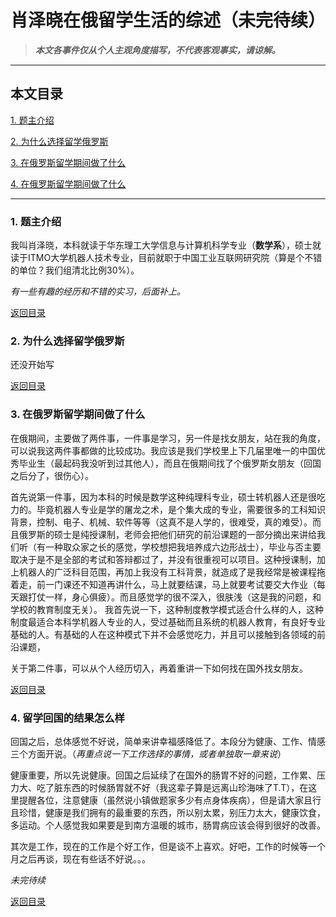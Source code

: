# 肖泽晓在俄留学生活的综述（未完待续）

>***本文各事件仅从个人主观角度描写，不代表客观事实，请谅解。***

----
## 本文目录

[1. 题主介绍](#1)

[2. 为什么选择留学俄罗斯](#2)

[3. 在俄罗斯留学期间做了什么](#3)

[4. 在俄罗斯留学期间做了什么](#4)

----

<p id="1"></p>

### 1. 题主介绍

我叫肖泽晓，本科就读于华东理工大学信息与计算机科学专业（**数学系**），硕士就读于ITMO大学机器人技术专业，目前就职于中国工业互联网研究院（算是个不错的单位？我们组清北比例30%）。

*有一些有趣的经历和不错的实习，后面补上。*

[返回目录](#本文目录)

<p id="2"></p>

### 2. 为什么选择留学俄罗斯

还没开始写

[返回目录](#本文目录)

<p id="3"></p>

### 3. 在俄罗斯留学期间做了什么

在俄期间，主要做了两件事，一件事是学习，另一件是找女朋友，站在我的角度，可以说我这两件事都做的比较成功。我应该是我们学校里上下几届里唯一的中国优秀毕业生（最起码我没听到过其他人），而且在俄期间找了个俄罗斯女朋友（回国之后分了，很伤心）。

首先说第一件事，因为本科的时候是数学这种纯理科专业，硕士转机器人还是很吃力的。毕竟机器人专业是学的屠龙之术，是个集大成的专业，需要很多的工科知识背景，控制、电子、机械、软件等等（这真不是人学的，很难受，真的难受）。而且俄罗斯的硕士是纯授课制，老师会把他们研究的前沿课题的一部分摘出来讲给我们听（有一种取众家之长的感觉，学校想把我培养成六边形战士），毕业与否主要取决于是不是全部的考试和答辩都过了，并没有很重视可以项目。这种授课制，加上机器人的广泛科目范围，再加上我没有工科背景，就造成了是我经常是被课程拖着走，前一门课还不知道再讲什么，马上就要结课，马上就要考试要交大作业（每天跟打仗一样，身心俱疲）。而且感觉学的很不深入，很肤浅（这是我的问题，和学校的教育制度无关）。
我首先说一下，这种制度教学模式适合什么样的人，这种制度最适合本科学机器人专业的人，受过基础而且系统的机器人教育，有良好专业基础的人。有基础的人在这种模式下并不会感觉吃力，并且可以接触到各领域的前沿课题，

关于第二件事，可以从个人经历切入，再着重讲一下如何找在国外找女朋友。

[返回目录](#本文目录)

<p id="4"></p>

### 4. 留学回国的结果怎么样

回国之后，总体感觉不好说，简单来讲幸福感降低了。本段分为健康、工作、情感三个方面开说。（*再重点说一下工作选择的事情，或者单独取一章来说*）

健康重要，所以先说健康。回国之后延续了在国外的肠胃不好的问题，工作累、压力大、吃了脏东西的时候肠胃就不好（我这辈子算是远离山珍海味了T.T），在这里提醒各位，注意健康（虽然说小镇做题家多少有点身体疾病），但是请大家且行且珍惜，健康是我们拥有的最重要的东西，所以别太累，别压力太大，健康饮食，多运动。个人感觉我如果要是到南方温暖的城市，肠胃病应该会得到很好的改善。

其次是工作，现在的工作是个好工作，但是谈不上喜欢。好吧，工作的时候等一个月之后再谈，现在有些话不好说。。。

*未完待续*

[返回目录](#本文目录)
